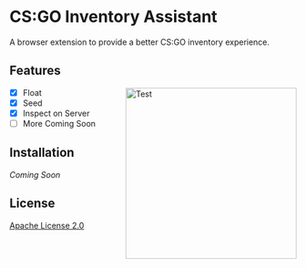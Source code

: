 # CS:GO Inventory Assistant

A browser extension to provide a better CS:GO inventory experience.

## Features

<a href="https://github.com/PryosCode/CSGOIA/blob/master/img/screenshot.png"><img align="right" alt="Test" width="300px" src="https://raw.githubusercontent.com/PryosCode/CSGOIA/master/img/screenshot.png"></a>

- [x] Float
- [x] Seed
- [x] Inspect on Server
- [ ] More Coming Soon

## Installation

_Coming Soon_

## License

[Apache License 2.0](https://github.com/PryosCode/CSGOIA/blob/master/LICENSE)
